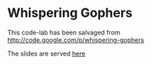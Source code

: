 # Whispering Gophers

This code-lab has been salvaged from http://code.google.com/p/whispering-gophers

The slides are served [here](https://talks.godoc.org/github.com/sbinet/whispering-gophers/talk.slide)
